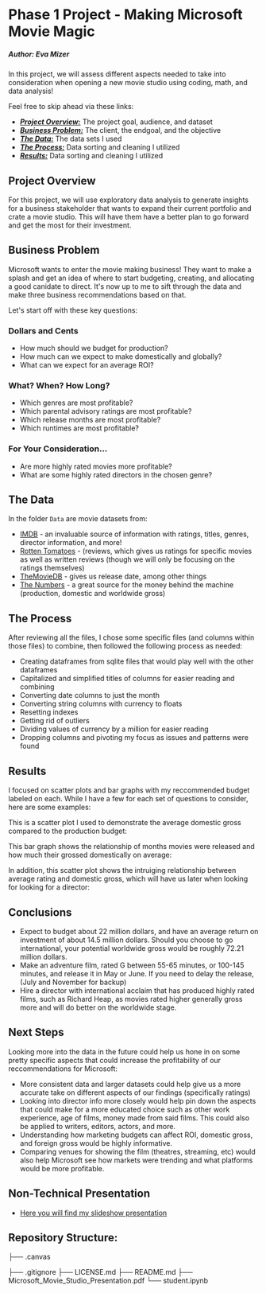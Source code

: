 # Phase 1 Project - Making Microsoft Movie Magic


##### Author: Eva Mizer

In this project, we will assess different aspects needed to take into consideration when opening a new movie studio using coding, math, and data analysis! 

Feel free to skip ahead via these links:

* [***Project Overview:***](#project-overview) The project goal, audience, and dataset
* [***Business Problem:***](#business-problem) The client, the endgoal, and the objective
* [***The Data:***](#the-data) The data sets I used
* [***The Process:***](#the-process) Data sorting and cleaning I utilized
* [***Results:***](#results) Data sorting and cleaning I utilized

## Project Overview

For this project, we will use exploratory data analysis to generate insights for a business stakeholder that wants to expand their current portfolio and crate a movie studio. This will have them have a better plan to go forward and get the most for their investment.

## Business Problem

Microsoft wants to enter the movie making business! They want to make a splash and get an idea of where to start budgeting, creating, and allocating a good canidate to direct. 
It's now up to me to sift through the data and make three business recommendations based on that. 

Let's start off with these key questions:

### Dollars and Cents
* How much should we budget for production?
* How much can we expect to make domestically and globally?
* What can we expect for an average ROI?

### What? When? How Long?
* Which genres are most profitable?
* Which parental advisory ratings are most profitable?
* Which release months are most profitable?
* Which runtimes are most profitable?

### For Your Consideration... 
* Are more highly rated movies more profitable?
* What are some highly rated directors in the chosen genre?

## The Data

In the folder `Data` are movie datasets from:

* [IMDB](https://www.imdb.com/) - an invaluable source of information with ratings, titles, genres, director information, and more!
* [Rotten Tomatoes](https://www.rottentomatoes.com/) - (reviews, which gives us ratings for specific movies as well as written reviews (though we will only be focusing on the ratings themselves)
* [TheMovieDB](https://www.themoviedb.org/) - gives us release date, among other things
* [The Numbers](https://www.the-numbers.com/) -  a great source for the money behind the machine (production, domestic and worldwide gross)


## The Process

After reviewing all the files, I chose some specific files (and columns within those files) to combine, then followed the following process as needed:

* Creating dataframes from sqlite files that would play well with the other dataframes
* Capitalized and simplified titles of columns for easier reading and combining
* Converting date columns to just the month
* Converting string columns with currency to floats
* Resetting indexes
* Getting rid of outliers
* Dividing values of currency by a million for easier reading
* Dropping columns and pivoting my focus as issues and patterns were found

## Results

I focused on scatter plots and bar graphs with my reccommended budget labeled on each. While I have a few for each set of questions to consider, here are some examples: 

This is a scatter plot I used to demonstrate the average domestic gross compared to the production budget:

This bar graph shows the relationship of months movies were released and how much their grossed domestically on average:

In addition, this scatter plot shows the intruiging relationship between average rating and domestic gross, which will have us later when looking for looking for a director:

## Conclusions
* Expect to budget about 22 million dollars, and have an average return on investment of about 14.5 million dollars. Should you choose to go international, your potential  worldwide gross would be roughly 72.21 million dollars.
* Make an adventure film, rated G between 55-65 minutes, or 100-145 minutes, and release it in May or June. If you need to delay the release, (July and November for backup)
* Hire a director with international acclaim that has produced highly rated films, such as Richard Heap, as movies rated higher generally gross more and will do better on the worldwide stage.

## Next Steps

Looking more into the data in the future could help us hone in on some pretty specific aspects that could increase the profitability of our reccommendations for Microsoft:

* More consistent data and larger datasets could help give us a more accurate take on different aspects of our findings (specifically ratings)
* Looking into director info more closely would help pin down the aspects that could make for a more educated choice such as other work experience, age of films, money made from said films. This could also be applied to writers, editors, actors, and more.
* Understanding how marketing budgets can affect ROI, domestic gross, and foreign gross would be highly informative. 
* Comparing venues for showing the film (theatres, streaming, etc) would also help Microsoft see how markets were trending and what platforms would be more profitable. 



## Non-Technical Presentation
* [Here you will find my slideshow presentation](https://docs.google.com/presentation/d/1F7YMdGV7wwQWVfUvhbguNpTOeQabyAAIMdVyMaLj6SE/edit?usp=sharing)

## Repository Structure:
├── .canvas

├── .gitignore
├── LICENSE.md
├── README.md
├── Microsoft_Movie_Studio_Presentation.pdf
└── student.ipynb

